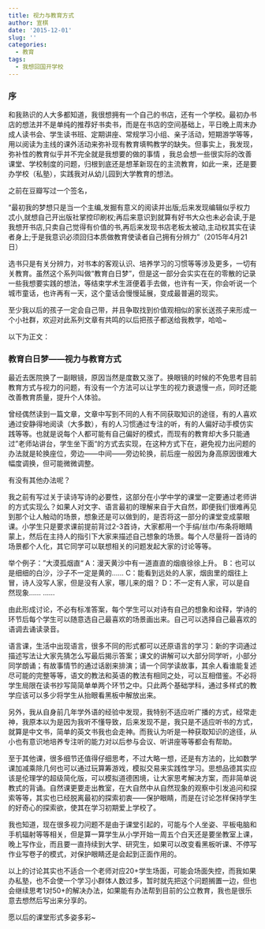 ```yaml
---
title: 视力与教育方式
author: 宣棋
date: '2015-12-01'
slug: ''
categories:
  - 教育
tags:
  - 我想回国开学校
---
```

### 序

和我熟识的人大多都知道，我很想拥有一个自己的书店，还有一个学校。最初办书店的想法并不是单纯的推荐好书卖书，而是在书店的空间基础上，平日晚上周末办成人读书会、学生读书班、定期讲座、常规学习小组、亲子活动，短期游学等等，用以阅读为主线的课外活动来弥补现有教育填鸭教学的缺失。但事实上，我发现，弥补性的教育似乎并不完全就是我想要的做的事情 ，我总会想一些很实际的改善课堂、学校制度的问题，归根到底还是想革新现在的主流教育，如此一来，还是要办学校（私塾），实践我对从幼儿园到大学教育的想法。

之前在豆瓣写过一个签名，

“最初我的梦想只是当一个主编,发掘有意义的阅读并出版;后来发现编辑似乎权力忒小,就想自己开出版社掌控印刷权;再后来意识到就算有好书大众也未必会读,于是我想开书店,只卖自己觉得有价值的书,再后来发现书店老板太被动,主动权其实在读者身上;于是我意识必须回归本质做教育使读者自己拥有分辨力”（2015年4月21日）

选书只是有关分辨力，对书本的客观认识、培养学习的习惯等等涉及更多，一切有关教育。虽然这个系列叫做“教育白日梦”，但是这一部分会实实在在的零散的记录一些我想要实践的想法，等结束学术生涯便着手去做，也许有一天，你会听说一个城市童话，也许再有一天，这个童话会慢慢延展，变成最普遍的现实。

至少我以后的孩子一定会自己带，并且争取找到价值观相似的家长送孩子来形成一个小社群，欢迎对此系列文章有共鸣的以后把孩子都送给我教学，哈哈~

以下为正文：

### 教育白日梦——视力与教育方式

最近去医院换了一副眼镜，原因当然是度数又涨了。换眼镜的时候的不免思考目前教育方式与视力的问题，有没有一个方法可以让学生的视力衰退慢一点，同时还能改善教育质量，提升个人体验。

曾经偶然读到一篇文章，文章中写到不同的人有不同获取知识的途径，有的人喜欢通过安静得地阅读（大多数），有的人习惯通过专注的听，有的人偏好动手模仿实践等等。也就是说每个人都可能有自己偏好的模式，而现有的教育却大多只能通过”老师站讲台，学生坐下面“的方式去实现，在这种方式下在，避免视力出问题的办法就是轮换座位，旁边——中间——旁边轮换，前后座一般因为身高原因很难大幅度调换，但可能微微调整。

有没有其他办法呢？

我之前有写过关于读诗写诗的必要性，这部分在小学中学的课堂一定要通过老师讲的方式实现么？如果人对文字、语言最初的理解来自于大自然，即便我们很难再见到那个让人触动的场景，想象还是可以做到的，是否将这一部分的课堂变成蒙眼课。小学生只是要求课前提前背过2-3首诗，大家都用一个手绢/丝巾/布条将眼睛蒙上，然后在主持人的指引下大家来描述自己想象的场景。每个人尽量将一首诗的场景都个人化，其它同学可以联想相关的问题发起大家的讨论等等。

举个例子：”大漠孤烟直“
A：漫天黄沙中有一道直直的烟痕徐徐上升。
B：也可以是细细的白沙，沙子不一定是黄的……
C：能看到远处的人家，烟囱里的烟往上冒，诗人没写人家，但是没有人家，哪儿来的烟？
D：不一定有人家，可以是自然现象……
……

由此形成讨论，不必有标准答案，每个学生可以对诗有自己的想象和诠释，学诗的环节后每个学生可以随意选自己最喜欢的场景画出来。自己可以选择自己最喜欢的语调去诵读录音。

语言课，生活中出现语言，很多不同的形式都可以还原语言的学习：新的字词通过描述写法让大家先猜怎么写最后揭示答案；课文的讲解可以大部分同学听，小部分同学朗诵；有故事情节的通过话剧来排演；请一个同学读故事，其余人看谁能复述尽可能的完整等等，语文的教法和英语的教法有相同之处，可以互相借鉴。不必将学生局限在读书抄写简简单单两个环节之中。只此两个基础学科，通过多样式的教学应该可以多少将学生从抬眼看黑板中解放出来。

另外，我从自身前几年学外语的经验中发现，我特别不适应听广播的方式，经常走神，我原本以为是因为我听不懂导致，后来发现不是，我只是不适应听书的方式，就算是中文书，简单的英文书我也会走神。而我认为听是一种获取知识的途径，从小也有意识地培养专注听的能力对以后参与会议、听讲座等等都会有帮助。

至于其他课，很多细节还值得仔细思考，不过大略一想，还是有方法的，比如数学课加减乘除几何也可以通过玩算筹游戏，模拟交易来实践性学习。思想品德其实应该是伦理学的超级简化版，可以模拟道德困境，让大家思考解决方案，而非简单说教式的背诵。自然课更要走出教室，在大自然中从自然现象的观察中引发追问和探索等等，其实也已经脱离最初的探索初衷——保护眼睛，而是在讨论怎样保持学生的好奇心的探索欲，使其在学习初期爱上学校了。

我也知道，现在很多视力问题不是由于课堂引起的，可能与个人坐姿、平板电脑和手机辐射等等相关，但是算一算学生从小学开始一周五个白天还是要坐教室上课，晚上写作业，而且要一直持续到大学、研究生，如果可以改变看黑板听课、不停写作业写卷子的模式，对保护眼睛还是会起到正面作用的。

以上的讨论其实也不适合一个老师对应20+学生场面，可能会场面失控，而我如果办私塾，也不会使一个学习小群体人数过多，暂时就先把这个问题搁置一边，但也会继续思考1对50+的解决办法，如果能有办法帮到目前的公立教育，我也是很乐意去想然后写出来分享的。

愿以后的课堂形式多姿多彩~